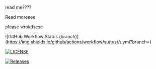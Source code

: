 read me????

Read moreeee

please wrokdscsc

![GitHub Workflow Status (branch)](https://img.shields.io/github/actions/workflow/status/<username>/<repository>/<action file name>.yml?branch=<master branch>)

[![LICENSE](https://img.shields.io/github/license/<AbbieAirlie>/sem.svg?style=flat-square)](https://github.com/<AbbieAirlie>/sem/blob/master/LICENSE)

[![Releases](https://img.shields.io/github/release/<AbbieAirlie>/sem/all.svg?style=flat-square)](https://github.com/<AbbieAirlie>/sem/releases)

